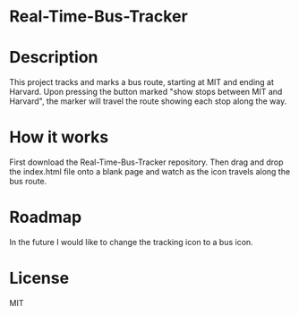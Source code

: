 # Real-Time-Bus-Tracker
# Description
This project tracks and marks a bus route, starting at MIT and ending at Harvard. Upon pressing the button marked "show stops between MIT and Harvard", the marker will travel the route showing each stop along the way.
# How it works
First download the Real-Time-Bus-Tracker repository. Then drag and drop the index.html file onto a blank page and watch as the icon travels along the bus route.
# Roadmap
In the future I would like to change the tracking icon to a bus icon.
# License
MIT
